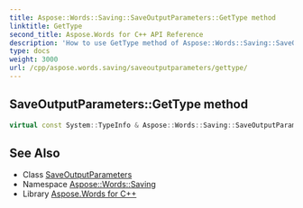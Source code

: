 ```yaml
---
title: Aspose::Words::Saving::SaveOutputParameters::GetType method
linktitle: GetType
second_title: Aspose.Words for C++ API Reference
description: 'How to use GetType method of Aspose::Words::Saving::SaveOutputParameters class in C++.'
type: docs
weight: 3000
url: /cpp/aspose.words.saving/saveoutputparameters/gettype/
---
```

## SaveOutputParameters::GetType method




```cpp
virtual const System::TypeInfo & Aspose::Words::Saving::SaveOutputParameters::GetType() const override
```

## See Also

* Class [SaveOutputParameters](../)
* Namespace [Aspose::Words::Saving](../../)
* Library [Aspose.Words for C++](../../../)
